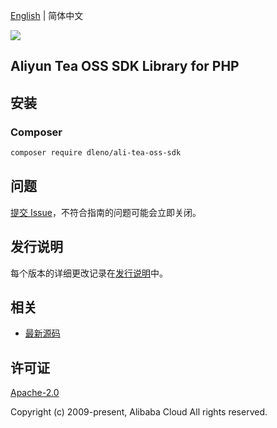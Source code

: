 [English](README.md) | 简体中文

![](https://aliyunsdk-pages.alicdn.com/icons/AlibabaCloud.svg)

## Aliyun Tea OSS SDK Library for PHP

## 安装

### Composer

```bash
composer require dleno/ali-tea-oss-sdk
```

## 问题

[提交 Issue](https://github.com/aliyun/alibabacloud-oss-sdk/issues/new)，不符合指南的问题可能会立即关闭。

## 发行说明

每个版本的详细更改记录在[发行说明](./ChangeLog.txt)中。

## 相关

* [最新源码](https://github.com/aliyun/alibabacloud-oss-sdk)

## 许可证

[Apache-2.0](http://www.apache.org/licenses/LICENSE-2.0)

Copyright (c) 2009-present, Alibaba Cloud All rights reserved.
